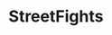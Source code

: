 ---
title: StreetFights
crosslinks:
- youtubefactsbot
- iamverybadass
- PublicFreakout
- livven
- IAmA
- PrideNeverDies
- youtubot
- pussypassdenied
- botwatch
- watchpeopledie
- fightporn
- Whatcouldgowrong
- SubredditDrama
- JusticeServed
- autourbanbot
- metacanada
- botsrights
- beholdthemasterrace
- AsABlackMan
- CringeAnarchy
---